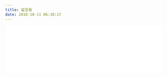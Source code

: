 ```yaml
---
title: 留言板
date: 2018-10-11 06:30:17
---
```


<iframe class="bvideo" src="//player.bilibili.com/player.html?aid=2345583&cid=3662647&page=1" scrolling="no" border="0" frameborder="no" framespacing="0" allowfullscreen="true"> </iframe>

<style>
.bvideo{width:100%}
</style>

<script>
    //v0.1
    function resizeVideo(){
        var bvideos = document.getElementsByClassName("bvideo");
        for(var i =0;i<bvideos.length;i++){
            var crt = bvideos[i];
            var w = crt.clientWidth;
            var newH = w * 0.66;
            crt.width = w;
            crt.height = newH;
        }
    } 
    window.addEventListener("resize",()=>{
        resizeVideo();
    });
    resizeVideo();
</script>